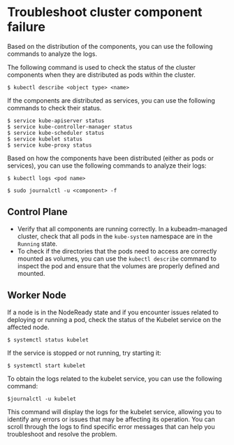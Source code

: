 # Troubleshoot cluster component failure

Based on the distribution of the components, you can use the following commands to analyze the logs.

The following command is used to check the status of the cluster components when they are distributed as pods within the cluster.

```console
$ kubectl describe <object type> <name>
```

If the components are distributed as services, you can use the following commands to check their status.

```console
$ service kube-apiserver status
$ service kube-controller-manager status
$ service kube-scheduler status
$ service kubelet status
$ service kube-proxy status
```

Based on how the components have been distributed (either as pods or services), you can use the following commands to analyze their logs:

```console
$ kubectl logs <pod name>
```

```console
$ sudo journalctl -u <component> -f
```

## Control Plane

- Verify that all components are running correctly.
  In a kubeadm-managed cluster, check that all pods in the `kube-system` namespace are in the `Running` state.
- To check if the directories that the pods need to access are correctly mounted as volumes, you can use the `kubectl describe` command to inspect the pod and ensure that the volumes are properly defined and mounted.

## Worker Node


If a node is in the NodeReady state and if you encounter issues related to deploying or running a pod, check the status of the Kubelet service on the affected node.

``` console
$ systemctl status kubelet
```

If the service is stopped or not running, try starting it:

```
$ systemctl start kubelet
```

To obtain the logs related to the kubelet service, you can use the following command:

```console
$journalctl -u kubelet
```

This command will display the logs for the kubelet service, allowing you to identify any errors or issues that may be affecting its operation. 
You can scroll through the logs to find specific error messages that can help you troubleshoot and resolve the problem.
